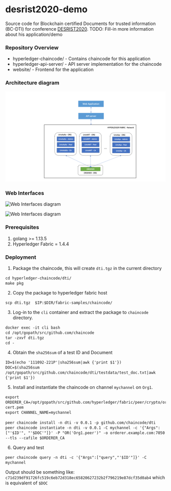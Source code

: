 # desrist2020-demo
Source code for Blockchain certified Documents for trusted information (BC-DTI) for conference [DESRIST2020](http://desrist2020.org/).
TODO: Fill-in more information about his application/demo

### Repository Overview
* hyperledger-chaincode/ - Contains chaincode for this application
* hyperledger-api-server/ - API server implementation for the chaincode
* website/ - Frontend for the application

### Architecture diagram

![Architecture diagram](./desrist2020_arch.png)

### Web Interfaces

![Web Interfaces diagram](./desrist2020-demo/webapp/DocUpload.jpg)

![Web Interfaces diagram](./desrist2020-demo/webapp/Verification.jpg)

### Prerequisites
1. golang >= 1.13.5
2. Hyperledger Fabric = 1.4.4

### Deployment
1. Package the chaincode, this will create `dti.tgz` in the current directory
```
cd hyperledger-chaincode/dti/
make pkg
```
2. Copy the package to hyperledger fabric host
```
scp dti.tgz  $IP:$DIR/fabric-samples/chaincode/
```
3. Log-in to the `cli` container and extract the package to `chaincode` directory.
```
docker exec -it cli bash
cd /opt/gopath/src/github.com/chaincode
tar -zxvf dti.tgz
cd -
```
4. Obtain the `sha256sum` of a test ID and Document
```
ID=$(echo '111092-221P'|sha256sum|awk {'print $1'})
DOC=$(sha256sum /opt/gopath/src/github.com/chaincode/dti/testdata/test_doc.txt|awk {'print $1'})
```
5. Install and instantiate the chaincode on channel `mychannel` on `Org1`.
```
export ORDERER_CA=/opt/gopath/src/github.com/hyperledger/fabric/peer/crypto/ordererOrganizations/example.com/orderers/orderer.example.com/msp/tlscacerts/tlsca.example.com-cert.pem
export CHANNEL_NAME=mychannel

peer chaincode install -n dti -v 0.0.1 -p github.com/chaincode/dti
peer chaincode instantiate -n dti -v 0.0.1 -C mychannel -c '{"Args":["'$ID'", "'$DOC'"]}' -P "OR('Org1.peer')" -o orderer.example.com:7050 --tls --cafile $ORDERER_CA
```
6. Query and test
```
peer chaincode query -n dti -c '{"Args":["query","'$ID'"]}' -C mychannel
```
Output should be something like: `c71d239df91726fc519c6eb72d318ec65820627232b2f796219e87dcf35d0ab4` which is equivalent of `$DOC`
